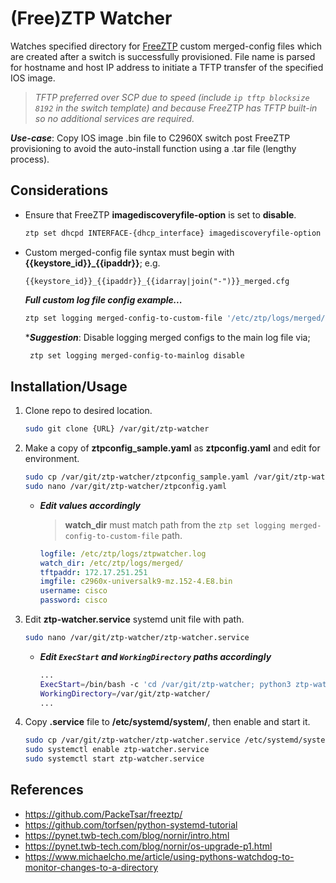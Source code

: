 # (Free)ZTP Watcher

Watches specified directory for [FreeZTP][freeztp] custom merged-config files which are created after a switch is successfully provisioned. File name is parsed for hostname and host IP address to initiate a TFTP transfer of the specified IOS image.

> _TFTP preferred over SCP due to speed (include `ip tftp blocksize 8192` in the switch template) and because FreeZTP has TFTP built-in so no additional services are required._

_**Use-case**_: Copy IOS image .bin file to C2960X switch post FreeZTP provisioning to avoid the auto-install function using a .tar file (lengthy process).

## Considerations

- Ensure that FreeZTP **imagediscoveryfile-option** is set to **disable**.

   ```bash
   ztp set dhcpd INTERFACE-{dhcp_interface} imagediscoveryfile-option disable
   ```

- Custom merged-config file syntax must begin with **{{keystore_id}}_{{ipaddr}}**; e.g.

   `{{keystore_id}}_{{ipaddr}}_{{idarray|join("-")}}_merged.cfg`

   _**Full custom log file config example...**_

   ```bash
   ztp set logging merged-config-to-custom-file '/etc/ztp/logs/merged/{{keystore_id}}_{{ipaddr}}_{{idarray|join("-")}}_merged.cfg'
   ```

   \*_**Suggestion**_: Disable logging merged configs to the main log file via;
   
    ```bash
     ztp set logging merged-config-to-mainlog disable
    ```

## Installation/Usage

1. Clone repo to desired location.

   ```bash
   sudo git clone {URL} /var/git/ztp-watcher
   ```

2. Make a copy of **ztpconfig_sample.yaml** as **ztpconfig.yaml** and edit for environment.

   ```bash
   sudo cp /var/git/ztp-watcher/ztpconfig_sample.yaml /var/git/ztp-watcher/ztpconfig.yaml
   sudo nano /var/git/ztp-watcher/ztpconfig.yaml
   ```

   - _**Edit values accordingly**_
     > **watch_dir** must match path from the `ztp set logging merged-config-to-custom-file` path.

     ```yaml
     logfile: /etc/ztp/logs/ztpwatcher.log
     watch_dir: /etc/ztp/logs/merged/
     tftpaddr: 172.17.251.251
     imgfile: c2960x-universalk9-mz.152-4.E8.bin
     username: cisco
     password: cisco
     ```

3. Edit **ztp-watcher.service** systemd unit file with path.

   ```bash
   sudo nano /var/git/ztp-watcher/ztp-watcher.service
   ```

   - _**Edit `ExecStart` and `WorkingDirectory` paths accordingly**_

     ```bash
     ...
     ExecStart=/bin/bash -c 'cd /var/git/ztp-watcher; python3 ztp-watcher.py'
     WorkingDirectory=/var/git/ztp-watcher/
     ...
     ```

4. Copy **.service** file to **/etc/systemd/system/**, then enable and start it.
   
   ```bash
   sudo cp /var/git/ztp-watcher/ztp-watcher.service /etc/systemd/system/
   sudo systemctl enable ztp-watcher.service
   sudo systemctl start ztp-watcher.service
   ```

## References

- https://github.com/PackeTsar/freeztp/
- https://github.com/torfsen/python-systemd-tutorial
- https://pynet.twb-tech.com/blog/nornir/intro.html
- https://pynet.twb-tech.com/blog/nornir/os-upgrade-p1.html
- https://www.michaelcho.me/article/using-pythons-watchdog-to-monitor-changes-to-a-directory




[freeztp]: https://github.com/PackeTsar/freeztp/